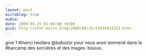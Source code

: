 ```yaml
---
layout: post
microblog: true
audio: 
date: 2009-04-25 01:00:00 +0100
guid: http://xtof.micro.blog/2009/04/25/t1616421513.html
---
```

give 1 #merci twollars @babozor pour nous avoir emmené dans le #barcamp des sorcières et des mages. bisous.
